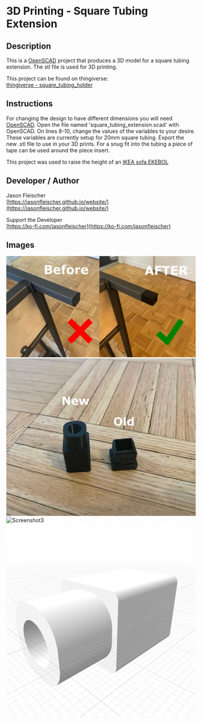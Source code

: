 # 3D Printing - Square Tubing Extension

## Description
This is a [OpenSCAD](https://openscad.org/) project that produces a 3D model for a square tubing extension. The stl file is used for 3D printing.

This project can be found on thingiverse:  
[thingiverse - square_tubing_holder](https://www.thingiverse.com/thing:6297035)

## Instructions
For changing the design to have different dimensions you will need [OpenSCAD](https://openscad.org/). Open the file named 'square_tubing_extension.scad' with OpenSCAD. On lines 8-10, change the values of the variables to your desire. These variables are currently setup for 20mm square tubing. Export the new .stl file to use in your 3D prints. For a snug fit into the tubing a piece of tape can be used around the piece insert.

This project was used to raise the height of an [IKEA sofa EKEBOL](https://www.ikea.com/pt/pt/assembly_instructions/ekebol-three-seat-sofa-katorp-natural__AA-1951048-2_pub.pdf)

## Developer / Author
Jason Fleischer    
[https://jasonfleischer.github.io/website/](https://jasonfleischer.github.io/website/)  

Support the Developer  
[https://ko-fi.com/jasonfleischer](https://ko-fi.com/jasonfleischer)

## Images

![Screenshot1](./images/tubing_before_after.jpeg "Sreenshot1")
![Screenshot2](./images/piece_new_old.jpeg "Sreenshot2")
![Screenshot3](./images/vacuum_before_after.jpeg "Sreenshot3")
![Screenshot4](./images/model.png "Sreenshot4")